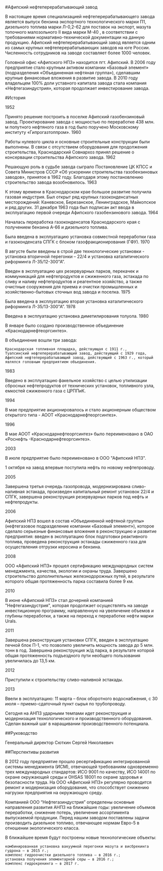 #Афипский нефтеперерабатывающий завод

В настоящее время специализацией нефтеперерабатывающего завода является выпуск бензина экспортного технологического марки П1, дизельного топлива марки Л-0,2-62 для поставок на экспорт, мазута топочного малозольного II вида марки М-40 , в соответствии с требованиями нормативно-технической документации на данную продукцию. Афипский нефтеперерабатывающий завод является одним из самых крупных нефтеперерабатывающих заводов на юге России. Численность сотрудников на заводе составляет более 1000 человек.

Головной офис «Афипского НПЗ» находится пгт. Афипский. В 2006 году предприятие стало крупным активом компании «Базовый элемент» (подразделения «Объединенная нефтяная группа»), сделавшим крупные финансовые вложения в развитие завода. В 2010 году владельцем 100% доли уставного капитала завода стала компания «Нефтегазиндустрия», которая продолжает инвестирование завода. 

#История


1952

Принято решение построить в поселке Афипский газобензиновый  завод. Проектирование  завода с мощностью по переработке 438 млн. м  попутного нефтяного газа в год было поручено Московскому институту «Гипрогазтоппром».
1960

Работы нулевого цикла и основные строительные конструкции были выполнены. В связи с отсутствием оборудования для продолжения строительства, Краснодарский Совнархоз принял решение о консервации строительства Афипского завода.
1962

Решающую роль в судьбе завода сыграло Постановление ЦК КПСС и Совета Министров СССР «Об ускорении строительства газобензиновых заводов», принятое в 1962 году. Благодаря этому постановлению строительство завода возобновилось. 
1963

К этому времени в Краснодарском крае большое развитие получила газовая индустрия. Был открыт ряд крупных газоконденсатных месторождений: Каневское, Березанское, Ленинградское, Майкопское и ряд других. 31 декабря 1963 года был подписан акт ввода в эксплуатацию первой очереди Афипского газобензинового завода.
1964

Началась переработка газоконденсатов Краснодарского края с получением бензина А-66 и дизельного топлива.

Была введена в эксплуатацию установка совместной переработки газа и газоконденсата СПГК с блоком газофракционирования (ГФУ).
1970

В августе были введены в строй две технологические установки - установка вторичной перегонки – 22/4 и установка каталитического риформинга Л-35/12-300"А”.

Введен в эксплуатацию цех резервуарных парков, перекачек и коммуникаций для нефтепродуктов и сжиженного газа, эстакада по сливу и наливу нефтепродуктов и реагентное хозяйство, а также очистные сооружения для приема и очистки промышленных и хозяйственно-бытовых сточных вод завода и поселка.
1975

Была введена в эксплуатацию вторая установка каталитического риформинга Л-35/13-300"А”.
1978

Введена в эксплуатацию установка диметилирования толуола.
1980

В январе было создано производственное объединение «Краснодарнефтеоргсинтез».

В объединение вошли три завода:

    Краснодарская топливная площадка, действующая с 1911 г.,
    Туапсинский нефтеперерабатывающий завод, действующий с 1929 года,
    Афипский нефтеперерабатывающий завод, действующий с 1963 г., который являлся головным предприятием объединения.


1983

Введено в эксплуатацию факельное хозяйство с целью утилизации сбросных нефтепродуктов от технических установок, топливного узла, емкостей сжиженного газа с ЦРППиК.

1994

В мае предприятие акционировалось и стало акционерным обществом открытого типа - АООТ «Краснодарнефтеоргсинтез».

1996

В мае АООТ «Краснодарнефтеоргсинтез» было переименовано в ОАО «Роснефть -Краснодарнефтеоргсинтез».

2003

В июле предприятие было переименовано в ООО "Афипский НПЗ".

1 октября на завод впервые поступила нефть по новому нефтепроводу.

2005

Завершена третья очередь газопровода, модернизирована сливо-наливная эстакада, произведен капитальный ремонт установок 22/4 и СПГК, завершена реконструкция резервуарных парков под нефть и нефтепродукты.

2006

Афипский НПЗ вошел в состав «Объединенной нефтяной группы» (нефтегазовое подразделение компании «Базовый элемент»), которое сделало серьезные финансовые вложения в реконструкцию и развитие предприятия: введен в эксплуатацию блок подготовки реактивного топлива, проведена реконструкция эстакады сжиженного газа для осуществления отгрузки керосина и бензина. 

2008

ООО «Афипский НПЗ» прошел сертификацию международных систем менеджмента, качества, экологии и охраны труда. Завершено строительство дополнительных железнодорожных путей, в результате которого общая протяженность парка составила более 9 км.

2010

В июне «Афипский НПЗ» стал дочерней компанией "Нефтегазиндустрия", которая продолжает осуществлять на заводе инвестиционную программу, направленную на увеличение объемов и глубины переработки, а также на переход к переработке нефти марки Urals.

2011

Завершена реконструкция установки СПГК, введен в эксплуатацию печной блок П-1, что позволило увеличить мощность завода до 5 млн. тонн в год. Завершена реконструкция ж/д парка, в результате которой общая протяженность подъездного пути необщего пользования увеличилась до 13,5 км.

2012

Приступили к строительству сливо-наливной эстакады.  

2013

Ввели в эксплуатацию: 11 марта – блок оборотного водоснабжения, с 30 июля – приемо-сдаточный пункт сырья по трубопроводу.

Сегодня на АНПЗ ударными темпами идет реконструкция и модернизация технологического и производственного оборудования. Сделан важный шаг в наращивании производственного потенциала. 

##Руководство

Генеральный директор
Сюткин Сергей Николаевич

##Перспективы развития

В 2012 году предприятие прошло ресертификацию интегрированной системы менеджмента (ИСМ), отвечающей требованиям одновременно трех международных стандартов: ИСО 9001 по качеству, ИСО 14001 по охране окружающей среды и OHSAS 18001 по охране здоровья и безопасности труда. На ООО «Афипский НПЗ» регулярно проводится ремонт и модернизация оборудования, что способствует снижению нагрузки предприятия на окружающую среду.

Компанией ООО “Нефтегазиндустрия” определены основные направления развития АНПЗ на ближайшие годы: увеличение объемов переработки, снижение потерь, увеличение ассортимента выпускаемой продукции. Перед нашим заводом поставлены задачи производить дизельное топливо, отвечающее нормам Евро-5 в отношении экологического класса.

В ближайшее время будут построены новые технологические объекты:

    комбинированная установка вакуумной перегонки мазута и висбрекинга гудрона – в 2015 г.;
    комплекс гидроочистки дизельного топлива – в 2016 г.;
    установка получения элементарной серы – в 2016 г.;
    комплекс гидрокрекинга – в 2017 г.
